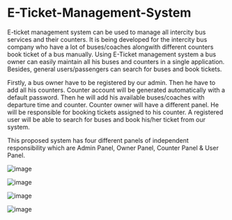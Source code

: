 # E-Ticket-Management-System

E-ticket management system can be used to manage all intercity bus services and their counters. It is being developed for the intercity bus company who have a lot of buses/coaches alongwith different counters book ticket of a bus manually. Using E-Ticket management system a bus owner can easily maintain all his buses and counters in a single application. Besides, general users/passengers can search for buses and book tickets. 

Firstly, a bus owner have to be registered by our admin. Then he have to add all his counters. Counter account will be generated automatically with a default password. Then he will add his available buses/coaches with departure time and counter.
Counter owner will have a different panel. He will be responsible for booking tickets assigned to his counter. 
A registered user will be able to search for buses and book his/her ticket from our system.  

This proposed system has four different panels of independent responsibility which are Admin Panel, Owner Panel, Counter Panel & User Panel. 

![image](https://user-images.githubusercontent.com/63364024/114675436-0a2f6e80-9d2a-11eb-8047-9f3b894d6c59.png)

![image](https://user-images.githubusercontent.com/63364024/114675477-174c5d80-9d2a-11eb-9305-ab6a06fa2a09.png)

![image](https://user-images.githubusercontent.com/63364024/114675501-1f0c0200-9d2a-11eb-9098-b0777a219f82.png)

![image](https://user-images.githubusercontent.com/63364024/114675522-26cba680-9d2a-11eb-886b-1472d041ee4a.png)

